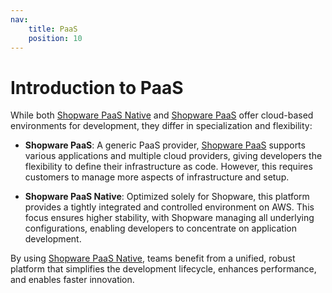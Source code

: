 ```yaml
---
nav:
    title: PaaS
    position: 10
---
```


# Introduction to PaaS

While both [Shopware PaaS Native](./shopware) and [Shopware PaaS](./shopware-paas) offer cloud-based environments for development, they differ in specialization and flexibility:

- **Shopware PaaS**: A generic PaaS provider, [Shopware PaaS](./shopware-paas) supports various applications and multiple cloud providers, giving developers the flexibility to define their infrastructure as code. However, this requires customers to manage more aspects of infrastructure and setup.

- **Shopware PaaS Native**: Optimized solely for Shopware, this platform provides a tightly integrated and controlled environment on AWS. This focus ensures higher stability, with Shopware managing all underlying configurations, enabling developers to concentrate on application development.

By using [Shopware PaaS Native](./shopware), teams benefit from a unified, robust platform that simplifies the development lifecycle, enhances performance, and enables faster innovation.
